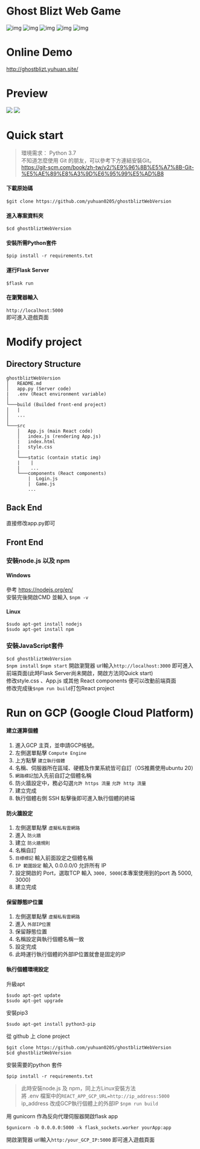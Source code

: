 # Ghost Blizt Web Game

![img](https://img.shields.io/badge/Python-3.7-blue)
![img](https://img.shields.io/badge/Flask-2.1.1-blue)
![img](https://img.shields.io/badge/React-17.0.2-green)
![img](https://img.shields.io/badge/WebSocket-yellow)
![img](https://img.shields.io/badge/FullStack-yellow)

# Online Demo
http://ghostblizt.yuhuan.site/
# Preview
![](https://github.com/yuhuan0205/ghostbliztWebVersion/blob/master/imgForMD/gamePlay1.png)
![](https://github.com/yuhuan0205/ghostbliztWebVersion/blob/master/imgForMD/gamePlay2.png)
# Quick start
>環境需求：
>Python 3.7   
>不知道怎麼使用 Git 的朋友，可以參考下方連結安裝Git。  
>https://git-scm.com/book/zh-tw/v2/%E9%96%8B%E5%A7%8B-Git-%E5%AE%89%E8%A3%9D%E6%95%99%E5%AD%B8  

#### 下載原始碼
``$git clone https://github.com/yuhuan0205/ghostbliztWebVersion ``  
#### 進入專案資料夾
``$cd ghostbliztWebVersion``   
#### 安裝所需Python套件
``$pip install -r requirements.txt``
#### 運行Flask Server
``$flask run``
#### 在瀏覽器輸入
``http://localhost:5000``  
即可進入遊戲頁面

# Modify project 
## Directory Structure
```
ghostbliztWebVersion
│   README.md
│   app.py (Server code)   
|   .env (React environment variable)
│
└───build (Builded front-end project)
│   |
│   ... 
│   
└───src
    │   App.js (main React code)
    │   index.js (rendering App.js)
    |   index.html
    |   style.css
    |
    └───static (contain static img)
    |    |
    |    ...
    └───components (React components) 
        |  Login.js
        |  Game.js
        ...
```
## Back End
直接修改app.py即可
## Front End
### 安裝node.js 以及 npm
#### Windows
參考 https://nodejs.org/en/  
安裝完後開啟CMD 並輸入 ``$npm -v``  
#### Linux
``$sudo apt-get install nodejs``  
``$sudo apt-get install npm``
### 安裝JavaScript套件
``$cd ghostbliztWebVersion``  
``$npm install``
``$npm start``
開啟瀏覽器 url輸入``http://localhost:3000`` 即可進入前端頁面(此時Flask Server尚未開啟，開啟方法同Quick start)  
修改style.css 、App.js 或其他 React components 便可以改動前端頁面  
修改完成後``$npm run build``打包React project

# Run on GCP (Google Cloud Platform)
#### 建立運算個體
1. 進入GCP 主頁，並申請GCP帳號。
2. 左側選單點擊 ``Compute Engine`` 
3. 上方點擊 ``建立執行個體``
4. 名稱、伺服器所在區域、硬體及作業系統皆可自訂（OS推薦使用ubuntu 20）
5. ``網路標記``加入先前自訂之個體名稱
6. 防火牆設定中，務必勾選``允許 https 流量`` ``允許 http 流量``
7. 建立完成
8. 執行個體右側 SSH 點擊後即可進入執行個體的終端
#### 防火牆設定
1. 左側選單點擊 ``虛擬私有雲網路``
2. 進入 ``防火牆``
3. 建立 ``防火牆規則``
4. 名稱自訂
5. ``目標標記`` 輸入前面設定之個體名稱
6. ``IP 範圍設定`` 輸入 0.0.0.0/0 允許所有 IP
7. 設定開啟的 Port，選取TCP 輸入 ``3000, 5000``(本專案使用到的port 為 5000, 3000)
8. 建立完成
#### 保留靜態IP位置
1. 左側選單點擊 ``虛擬私有雲網路``
2. 進入 ``外部IP位置``
3. 保留靜態位置
4. 名稱設定與執行個體名稱一致
5. 設定完成
6. 此時運行執行個體的外部IP位置就會是固定的IP
#### 執行個體環境設定
升級apt
```
$sudo apt-get update
$sudo apt-get upgrade
```
安裝pip3
```
$sudo apt-get install python3-pip
```
從 github 上 clone project
```
$git clone https://github.com/yuhuan0205/ghostbliztWebVersion
$cd ghostbliztWebVersion
```
安裝需要的python 套件
```
$pip install -r requirements.txt
```
>此時安裝node.js 及 npm，同上方Linux安裝方法  
>將 .env 檔案中的``REACT_APP_GCP_URL=http://ip_address:5000`` ip_address 改成GCP執行個體上的外部IP
``$npm run build``

用 gunicorn 作為反向代理伺服器開啟flask app
```
$gunicorn -b 0.0.0.0:5000 -k flask_sockets.worker yourApp:app
```
開啟瀏覽器 url輸入``http:/your_GCP_IP:5000`` 即可進入遊戲頁面
